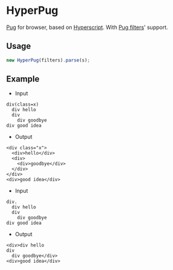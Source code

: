 # HyperPug

[Pug](https://pugjs.org) for browser, based on [Hyperscript](https://github.com/hyperhype/hyperscript). With [Pug filters](https://pugjs.org/language/filters.html)' support.

## Usage

```typescript
new HyperPug(filters).parse(s);
```

## Example

- Input

```
div(class=x)
  div hello
  div
    div goodbye
div good idea
```

- Output

```
<div class="x">
  <div>hello</div>
  <div>
    <div>goodbye</div>
  </div>
</div>
<div>good idea</div>
```

- Input

```
div.
  div hello
  div
    div goodbye
div good idea
```

- Output

```
<div>div hello
div
  div goodbye</div>
<div>good idea</div>
```
